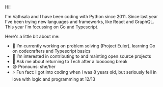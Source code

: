 Hi! 

I'm Vathsala and I have been coding with Python since 2011. Since last year I've been trying new languages and frameworks, like React and GraphQL. This year I'm focussing on Go and Typescript.


Here's a little bit about me:


- 🔭 I’m currently working on problem solving (Project Euler), learning Go on codecrafters and Typescript basics
- 🌱 I’m interested in contributing to and mainting open source projects
- 💬 Ask me about returning to Tech after a looooong break
- 😄 Pronouns: she/her
- ⚡ Fun fact: I got into coding when I was 8 years old, but seriously fell in love with logic and programming at 12/13 
